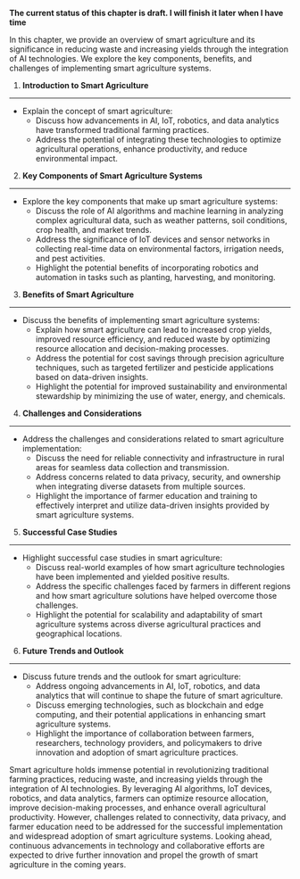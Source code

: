 **The current status of this chapter is draft. I will finish it later when I have time**

In this chapter, we provide an overview of smart agriculture and its significance in reducing waste and increasing yields through the integration of AI technologies. We explore the key components, benefits, and challenges of implementing smart agriculture systems.

1. **Introduction to Smart Agriculture**
----------------------------------------

* Explain the concept of smart agriculture:
  * Discuss how advancements in AI, IoT, robotics, and data analytics have transformed traditional farming practices.
  * Address the potential of integrating these technologies to optimize agricultural operations, enhance productivity, and reduce environmental impact.

2. **Key Components of Smart Agriculture Systems**
--------------------------------------------------

* Explore the key components that make up smart agriculture systems:
  * Discuss the role of AI algorithms and machine learning in analyzing complex agricultural data, such as weather patterns, soil conditions, crop health, and market trends.
  * Address the significance of IoT devices and sensor networks in collecting real-time data on environmental factors, irrigation needs, and pest activities.
  * Highlight the potential benefits of incorporating robotics and automation in tasks such as planting, harvesting, and monitoring.

3. **Benefits of Smart Agriculture**
------------------------------------

* Discuss the benefits of implementing smart agriculture systems:
  * Explain how smart agriculture can lead to increased crop yields, improved resource efficiency, and reduced waste by optimizing resource allocation and decision-making processes.
  * Address the potential for cost savings through precision agriculture techniques, such as targeted fertilizer and pesticide applications based on data-driven insights.
  * Highlight the potential for improved sustainability and environmental stewardship by minimizing the use of water, energy, and chemicals.

4. **Challenges and Considerations**
------------------------------------

* Address the challenges and considerations related to smart agriculture implementation:
  * Discuss the need for reliable connectivity and infrastructure in rural areas for seamless data collection and transmission.
  * Address concerns related to data privacy, security, and ownership when integrating diverse datasets from multiple sources.
  * Highlight the importance of farmer education and training to effectively interpret and utilize data-driven insights provided by smart agriculture systems.

5. **Successful Case Studies**
------------------------------

* Highlight successful case studies in smart agriculture:
  * Discuss real-world examples of how smart agriculture technologies have been implemented and yielded positive results.
  * Address the specific challenges faced by farmers in different regions and how smart agriculture solutions have helped overcome those challenges.
  * Highlight the potential for scalability and adaptability of smart agriculture systems across diverse agricultural practices and geographical locations.

6. **Future Trends and Outlook**
--------------------------------

* Discuss future trends and the outlook for smart agriculture:
  * Address ongoing advancements in AI, IoT, robotics, and data analytics that will continue to shape the future of smart agriculture.
  * Discuss emerging technologies, such as blockchain and edge computing, and their potential applications in enhancing smart agriculture systems.
  * Highlight the importance of collaboration between farmers, researchers, technology providers, and policymakers to drive innovation and adoption of smart agriculture practices.

Smart agriculture holds immense potential in revolutionizing traditional farming practices, reducing waste, and increasing yields through the integration of AI technologies. By leveraging AI algorithms, IoT devices, robotics, and data analytics, farmers can optimize resource allocation, improve decision-making processes, and enhance overall agricultural productivity. However, challenges related to connectivity, data privacy, and farmer education need to be addressed for the successful implementation and widespread adoption of smart agriculture systems. Looking ahead, continuous advancements in technology and collaborative efforts are expected to drive further innovation and propel the growth of smart agriculture in the coming years.

